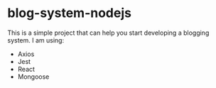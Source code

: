 # blog-system-nodejs
This is a simple project that can help you start developing a blogging system.
I am using:
- Axios
- Jest
- React
- Mongoose
